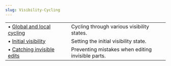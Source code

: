 ```yaml
---
slug: Visibility-Cycling
---
```


|                                                        |    |                                                   |
| :----------------------------------------------------- | -- | :------------------------------------------------ |
| • [Global and local cycling](Global-and-local-cycling) |    | Cycling through various visibility states.        |
| • [Initial visibility](Initial-visibility)             |    | Setting the initial visibility state.             |
| • [Catching invisible edits](Catching-invisible-edits) |    | Preventing mistakes when editing invisible parts. |
